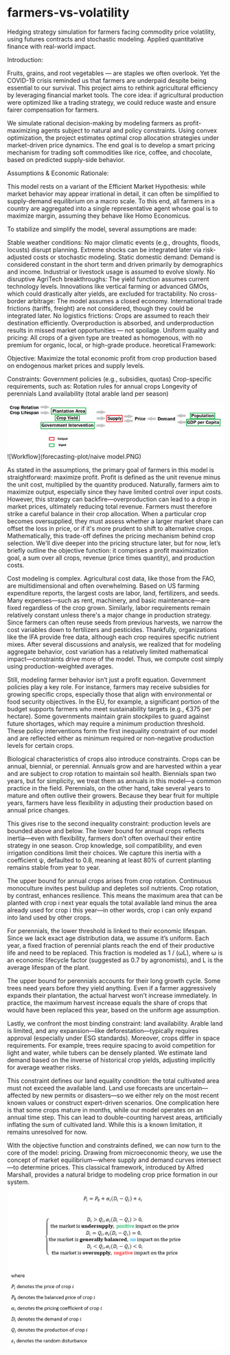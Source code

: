 # farmers-vs-volatility
Hedging strategy simulation for farmers facing commodity price volatility, using futures contracts and stochastic modeling. Applied quantitative finance with real-world impact.

Introduction:

Fruits, grains, and root vegetables — are staples we often overlook. Yet the COVID-19 crisis reminded us that farmers are underpaid despite being essential to our survival. This project aims to rethink agricultural efficiency by leveraging financial market tools. The core idea: if agricultural production were optimized like a trading strategy, we could reduce waste and ensure fairer compensation for farmers.

We simulate rational decision-making by modeling farmers as profit-maximizing agents subject to natural and policy constraints. Using convex optimization, the project estimates optimal crop allocation strategies under market-driven price dynamics. The end goal is to develop a smart pricing mechanism for trading soft commodities like rice, coffee, and chocolate, based on predicted supply-side behavior.

Assumptions & Economic Rationale:

This model rests on a variant of the Efficient Market Hypothesis: while market behavior may appear irrational in detail, it can often be simplified to supply-demand equilibrium on a macro scale. To this end, all farmers in a country are aggregated into a single representative agent whose goal is to maximize margin, assuming they behave like Homo Economicus.

To stabilize and simplify the model, several assumptions are made:

Stable weather conditions: No major climatic events (e.g., droughts, floods, locusts) disrupt planning. Extreme shocks can be integrated later via risk-adjusted costs or stochastic modeling.
Static domestic demand: Demand is considered constant in the short term and driven primarily by demographics and income. Industrial or livestock usage is assumed to evolve slowly.
No disruptive AgriTech breakthroughs: The yield function assumes current technology levels. Innovations like vertical farming or advanced GMOs, which could drastically alter yields, are excluded for tractability.
No cross-border arbitrage: The model assumes a closed economy. International trade frictions (tariffs, freight) are not considered, though they could be integrated later.
No logistics frictions: Crops are assumed to reach their destination efficiently. Overproduction is absorbed, and underproduction results in missed market opportunities — not spoilage.
Uniform quality and pricing: All crops of a given type are treated as homogenous, with no premium for organic, local, or high-grade produce.
heoretical Framework:

Objective:
Maximize the total economic profit from crop production based on endogenous market prices and supply levels.

Constraints:
Government policies (e.g., subsidies, quotas)
Crop-specific requirements, such as:
Rotation rules for annual crops
Longevity of perennials
Land availability (total arable land per season)

![Workflow](forecasting-plot/workflow.png)
![Workflow](forecasting-plot/naive model.PNG)

As stated in the assumptions, the primary goal of farmers in this model is straightforward: maximize profit. Profit is defined as the unit revenue minus the unit cost, multiplied by the quantity produced. Naturally, farmers aim to maximize output, especially since they have limited control over input costs. However, this strategy can backfire—overproduction can lead to a drop in market prices, ultimately reducing total revenue. Farmers must therefore strike a careful balance in their crop allocation. When a particular crop becomes oversupplied, they must assess whether a larger market share can offset the loss in price, or if it's more prudent to shift to alternative crops. Mathematically, this trade-off defines the pricing mechanism behind crop selection. We'll dive deeper into the pricing structure later, but for now, let’s briefly outline the objective function: it comprises a profit maximization goal, a sum over all crops, revenue (price times quantity), and production costs.

Cost modeling is complex. Agricultural cost data, like those from the FAO, are multidimensional and often overwhelming. Based on US farming expenditure reports, the largest costs are labor, land, fertilizers, and seeds. Many expenses—such as rent, machinery, and basic maintenance—are fixed regardless of the crop grown. Similarly, labor requirements remain relatively constant unless there's a major change in production strategy. Since farmers can often reuse seeds from previous harvests, we narrow the cost variables down to fertilizers and pesticides. Thankfully, organizations like the IFA provide free data, although each crop requires specific nutrient mixes. After several discussions and analysis, we realized that for modeling aggregate behavior, cost variation has a relatively limited mathematical impact—constraints drive more of the model. Thus, we compute cost simply using production-weighted averages.

Still, modeling farmer behavior isn’t just a profit equation. Government policies play a key role. For instance, farmers may receive subsidies for growing specific crops, especially those that align with environmental or food security objectives. In the EU, for example, a significant portion of the budget supports farmers who meet sustainability targets (e.g., €375 per hectare). Some governments maintain grain stockpiles to guard against future shortages, which may require a minimum production threshold. These policy interventions form the first inequality constraint of our model and are reflected either as minimum required or non-negative production levels for certain crops.

Biological characteristics of crops also introduce constraints. Crops can be annual, biennial, or perennial. Annuals grow and are harvested within a year and are subject to crop rotation to maintain soil health. Biennials span two years, but for simplicity, we treat them as annuals in this model—a common practice in the field. Perennials, on the other hand, take several years to mature and often outlive their growers. Because they bear fruit for multiple years, farmers have less flexibility in adjusting their production based on annual price changes.

This gives rise to the second inequality constraint: production levels are bounded above and below. The lower bound for annual crops reflects inertia—even with flexibility, farmers don’t often overhaul their entire strategy in one season. Crop knowledge, soil compatibility, and even irrigation conditions limit their choices. We capture this inertia with a coefficient ψ, defaulted to 0.8, meaning at least 80% of current planting remains stable from year to year.

The upper bound for annual crops arises from crop rotation. Continuous monoculture invites pest buildup and depletes soil nutrients. Crop rotation, by contrast, enhances resilience. This means the maximum area that can be planted with crop i next year equals the total available land minus the area already used for crop i this year—in other words, crop i can only expand into land used by other crops.

For perennials, the lower threshold is linked to their economic lifespan. Since we lack exact age distribution data, we assume it’s uniform. Each year, a fixed fraction of perennial plants reach the end of their productive life and need to be replaced. This fraction is modeled as 1 / (ωL), where ω is an economic lifecycle factor (suggested as 0.7 by agronomists), and L is the average lifespan of the plant.

The upper bound for perennials accounts for their long growth cycle. Some trees need years before they yield anything. Even if a farmer aggressively expands their plantation, the actual harvest won’t increase immediately. In practice, the maximum harvest increase equals the share of crops that would have been replaced this year, based on the uniform age assumption.

Lastly, we confront the most binding constraint: land availability. Arable land is limited, and any expansion—like deforestation—typically requires approval (especially under ESG standards). Moreover, crops differ in space requirements. For example, trees require spacing to avoid competition for light and water, while tubers can be densely planted. We estimate land demand based on the inverse of historical crop yields, adjusting implicitly for average weather risks.

This constraint defines our land equality condition: the total cultivated area must not exceed the available land. Land use forecasts are uncertain—affected by new permits or disasters—so we either rely on the most recent known values or construct expert-driven scenarios. One complication here is that some crops mature in months, while our model operates on an annual time step. This can lead to double-counting harvest areas, artificially inflating the sum of cultivated land. While this is a known limitation, it remains unresolved for now.

With the objective function and constraints defined, we can now turn to the core of the model: pricing. Drawing from microeconomic theory, we use the concept of market equilibrium—where supply and demand curves intersect—to determine prices. This classical framework, introduced by Alfred Marshall, provides a natural bridge to modeling crop price formation in our system.

![Workflow](forecasting-plot/pricing-mechanism.PNG)



